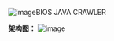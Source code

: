 ![image](https://github.com/qq137619950/my-clawler/assets/22728004/190e3f1b-3e2c-45e5-952f-9033532a3749)BIOS JAVA CRAWLER

**架构图：** 
![image](https://github.com/qq137619950/my-clawler/assets/22728004/785cc0d9-eb10-45f0-b41c-5476191c7b50)


